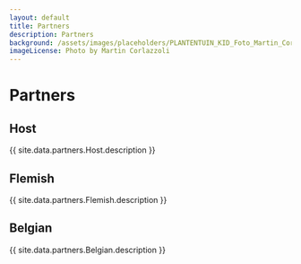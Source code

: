 ```yaml
---
layout: default
title: Partners
description: Partners
background: /assets/images/placeholders/PLANTENTUIN_KID_Foto_Martin_Corlazzoli.jpg
imageLicense: Photo by Martin Corlazzoli
---
```


# Partners

## Host

{{ site.data.partners.Host.description }}

## Flemish

{{ site.data.partners.Flemish.description }}

## Belgian

{{ site.data.partners.Belgian.description }}
